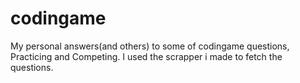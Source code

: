 # codingame
My personal answers(and others) to some of codingame questions, Practicing and Competing.
I used the scrapper i made to fetch the questions.
